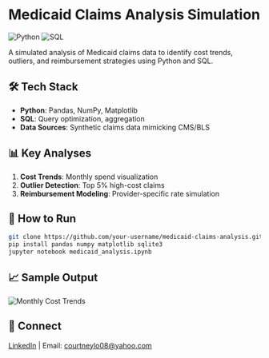 # Medicaid Claims Analysis Simulation

![Python](https://img.shields.io/badge/Python-3.9%2B-blue)
![SQL](https://img.shields.io/badge/SQL-SQLite%2FPostgreSQL-orange)

A simulated analysis of Medicaid claims data to identify cost trends, outliers, and reimbursement strategies using Python and SQL.

## 🛠️ Tech Stack
- **Python**: Pandas, NumPy, Matplotlib
- **SQL**: Query optimization, aggregation
- **Data Sources**: Synthetic claims data mimicking CMS/BLS

## 📊 Key Analyses
1. **Cost Trends**: Monthly spend visualization
2. **Outlier Detection**: Top 5% high-cost claims
3. **Reimbursement Modeling**: Provider-specific rate simulation

## 🚀 How to Run
```bash
git clone https://github.com/your-username/medicaid-claims-analysis.git
pip install pandas numpy matplotlib sqlite3
jupyter notebook medicaid_analysis.ipynb
```

## 📈 Sample Output
![Monthly Cost Trends](cost_trends.png)

## 🔗 Connect
[LinkedIn](https://linkedin.com/in/courtneylo) | Email: courtneylo08@yahoo.com
